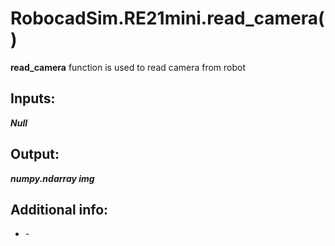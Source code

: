 <h1> RobocadSim.RE21mini.read_camera()  </h1>
  
<strong>read_camera</strong> function is used to read camera from robot  
  
<h2><strong> Inputs: </strong></h2>  
<strong><em>Null</em></strong>
  
<h2><strong> Output: </strong></h2>
<strong><em>numpy.ndarray img</em></strong> 

<h2><strong> Additional info: </strong></h2>
<ul>
<li>-</li>
</ul>
